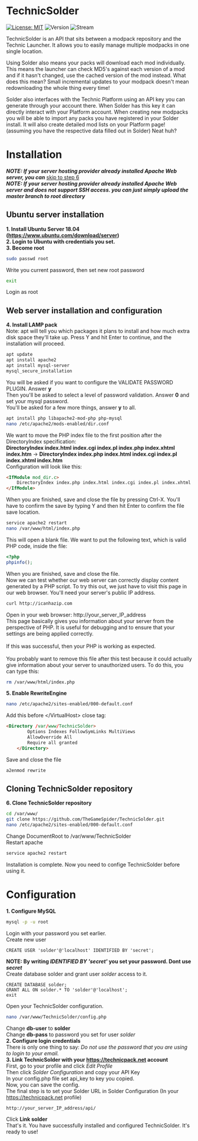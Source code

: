 # TechnicSolder
[![License: MIT](https://img.shields.io/badge/License-MIT-yellow.svg)](https://opensource.org/licenses/MIT)
![Version](https://img.shields.io/badge/dynamic/json.svg?label=Version&url=http%3A%2F%2Ftgsapi.8u.cz%2Fapi%2F&query=version&colorB=blue)
![Stream](https://img.shields.io/badge/dynamic/json.svg?label=Stream&url=http%3A%2F%2Ftgsapi.8u.cz%2Fapi%2F&query=stream&colorB=yellow)

TechnicSolder is an API that sits between a modpack repository and the Technic Launcher. It allows you to easily manage multiple modpacks in one single location.

Using Solder also means your packs will download each mod individually. This means the launcher can check MD5's against each version of a mod and if it hasn't changed, use the cached version of the mod instead. What does this mean? Small incremental updates to your modpack doesn't mean redownloading the whole thing every time!

Solder also interfaces with the Technic Platform using an API key you can generate through your account there. When Solder has this key it can directly interact with your Platform account. When creating new modpacks you will be able to import any packs you have registered in your Solder install. It will also create detailed mod lists on your Platform page! (assuming you have the respective data filled out in Solder) Neat huh?

# Installation
***NOTE: If your server hosting provider already installed Apache Web server, you can*** [skip to step 6](https://github.com/TheGameSpider/TechnicSolder/blob/master/README.md#cloning-technicsolder-repository) <br />
***NOTE: If your server hosting provider already installed Apache Web server and does not support SSH access. you can just simply upload the master branch to root directory*** <br />
## Ubuntu server installation
**1. Install Ubuntu Server 18.04 (https://www.ubuntu.com/download/server)** <br />
**2. Login to Ubuntu with credentials you set.** <br />
**3. Become root**
```bash
sudo passwd root
```
Write you current password, then set new root password
```bash
exit
```
Login as root <br />
## Web server installation and configuration
**4. Install LAMP pack**<br />
Note: apt will tell you which packages it plans to install and how much extra disk space they'll take up. Press Y and hit Enter to continue, and the installation will proceed.
```bash
apt update
apt install apache2
apt install mysql-server
mysql_secure_installation
```
You will be asked if you want to configure the VALIDATE PASSWORD PLUGIN. Answer **y**<br />
Then you'll be asked to select a level of password validation. Answer **0** and set your mysql password.<br />
You'll be asked for a few more things, answer **y** to all.
```bash
apt install php libapache2-mod-php php-mysql
nano /etc/apache2/mods-enabled/dir.conf
```
We want to move the PHP index file to the first position after the DirectoryIndex specification: <br />
**DirectoryIndex index.html index.cgi index.pl index.php index.xhtml index.htm** -> **DirectoryIndex index.php index.html index.cgi index.pl index.xhtml index.htm**<br />
Configuration will look like this:
```html
<IfModule mod_dir.c>
    DirectoryIndex index.php index.html index.cgi index.pl index.xhtml index.htm
</IfModule>
```
When you are finished, save and close the file by pressing Ctrl-X. You'll have to confirm the save by typing Y and then hit Enter to confirm the file save location.
```bash
service apache2 restart
nano /var/www/html/index.php
```
This will open a blank file. We want to put the following text, which is valid PHP code, inside the file:
```php
<?php
phpinfo();
```
When you are finished, save and close the file.<br />
Now we can test whether our web server can correctly display content generated by a PHP script. To try this out, we just have to visit this page in our web browser. You'll need your server's public IP address.
```bash
curl http://icanhazip.com
```
Open in your web browser: http://your_server_IP_address <br />
This page basically gives you information about your server from the perspective of PHP. It is useful for debugging and to ensure that your settings are being applied correctly.<br />
<br />
If this was successful, then your PHP is working as expected.<br />
<br />
You probably want to remove this file after this test because it could actually give information about your server to unauthorized users. To do this, you can type this:
```bash
rm /var/www/html/index.php
```
**5. Enable RewriteEngine**<br />
```bash
nano /etc/apache2/sites-enabled/000-default.conf
```
Add this before &lt;/VirtualHost&gt; close tag:
```html
<Directory /var/www/TechnicSolder>
        Options Indexes FollowSymLinks MultiViews
        AllowOverride All
        Require all granted
    </Directory>
```
Save and close the file
```bash
a2enmod rewrite
```
## Cloning TechnicSolder repository
**6. Clone TechnicSolder repository** 
```bash
cd /var/www/
git clone https://github.com/TheGameSpider/TechnicSolder.git
nano /etc/apache2/sites-enabled/000-default.conf
```
Change DocumentRoot to /var/www/TechnicSolder<br />
Restart apache
```bash
service apache2 restart
```
Installation is complete. Now you need to confige TechnicSolder before using it.
# Configuration
**1. Configure MySQL**
```bash
mysql -p -u root
```
Login with your password you set earlier. <br />
Create new user
```MYSQL
CREATE USER 'solder'@'localhost' IDENTIFIED BY 'secret';
```
**NOTE: By writing *IDENTIFIED BY 'secret'* you set your password. Dont use *secret***<br />
Create database solder and grant user *solder* access to it.
```MYSQL
CREATE DATABASE solder;
GRANT ALL ON solder.* TO 'solder'@'localhost';
exit
```
Open your TechnicSolder configuration.
```bash
nano /var/www/TechnicSolder/config.php
```
Change **db-user** to **solder**<br />
Change **db-pass** to password you set for user *solder*<br />
**2. Configure login credentials**<br />
There is only one thing to say: *Do not use the password that you are using to login to your email.*<br />
**3. Link TechnicSolder with your https://technicpack.net account**<br />
First, go to your profile and click *Edit Profile*<br />
Then click *Solder Configuration* and copy your API Key<br />
In your config.php file set api_key to key you copied.<br />
Now, you can save the config.<br />
The final step is to set your Solder URL in Solder Configuration (In your https://technicpack.net profile)
```http
http://your_server_IP_address/api/
```
Click **Link solder**<br />
That's it. You have successfully installed and configured TechnicSolder. It's ready to use!
